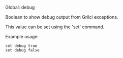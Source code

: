 Global: debug

Boolean to show debug output from Grilci exceptions.

This value can be set using the 'set' command.

Example usage:

    set debug true
    set debug false
